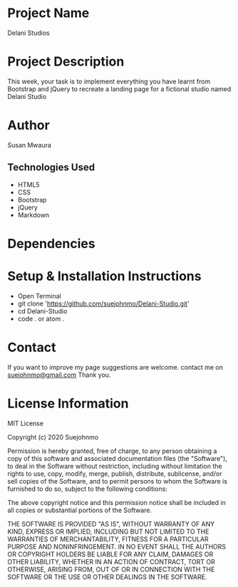# Project Name

Delani Studios

# Project Description

This week, your task is to implement everything you have learnt from Bootstrap and jQuery to recreate a landing page for a fictional studio named Delani Studio

# Author

Susan Mwaura

## Technologies Used

- HTML5
- CSS
- Bootstrap
- jQuery
- Markdown

# Dependencies

# Setup & Installation Instructions

- Open Terminal
- git clone 'https://github.com/suejohnmo/Delani-Studio.git'
- cd Delani-Studio
- code . or atom .

# Contact

If you want to improve my page suggestions are welcome. contact me on suejohnmo@gmail.com Thank you.

# License Information

MIT License

Copyright (c) 2020 Suejohnmo

Permission is hereby granted, free of charge, to any person obtaining a copy
of this software and associated documentation files (the "Software"), to deal
in the Software without restriction, including without limitation the rights
to use, copy, modify, merge, publish, distribute, sublicense, and/or sell
copies of the Software, and to permit persons to whom the Software is
furnished to do so, subject to the following conditions:

The above copyright notice and this permission notice shall be included in all
copies or substantial portions of the Software.

THE SOFTWARE IS PROVIDED "AS IS", WITHOUT WARRANTY OF ANY KIND, EXPRESS OR
IMPLIED, INCLUDING BUT NOT LIMITED TO THE WARRANTIES OF MERCHANTABILITY,
FITNESS FOR A PARTICULAR PURPOSE AND NONINFRINGEMENT. IN NO EVENT SHALL THE
AUTHORS OR COPYRIGHT HOLDERS BE LIABLE FOR ANY CLAIM, DAMAGES OR OTHER
LIABILITY, WHETHER IN AN ACTION OF CONTRACT, TORT OR OTHERWISE, ARISING FROM,
OUT OF OR IN CONNECTION WITH THE SOFTWARE OR THE USE OR OTHER DEALINGS IN THE
SOFTWARE.
